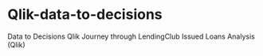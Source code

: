 # Qlik-data-to-decisions
Data to Decisions Qlik Journey through LendingClub Issued Loans Analysis (Qlik)

